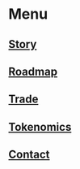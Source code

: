 # Menu

## [Story](/story)
## [Roadmap](/roadmap)
## [Trade](/trade)
## [Tokenomics](/tokenomics)
## [Contact](/contact)





